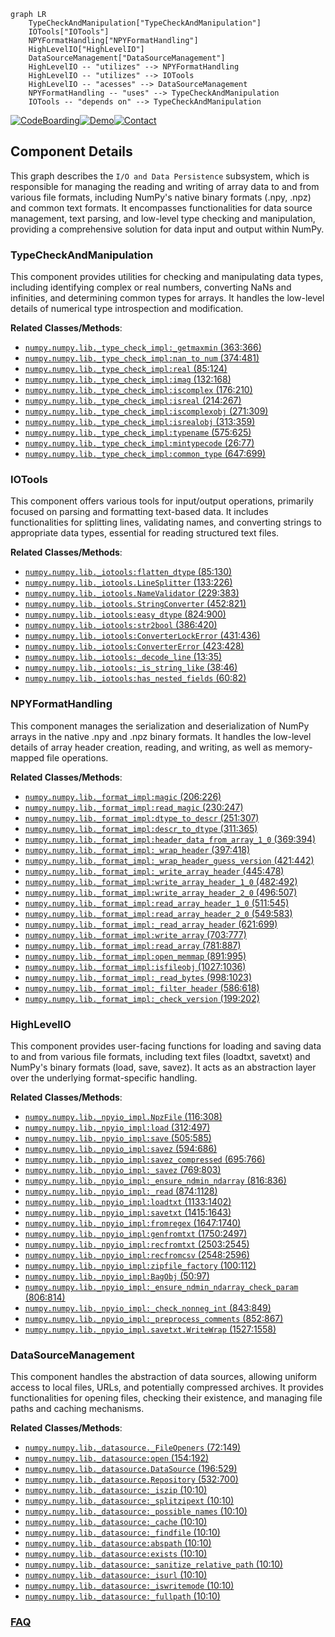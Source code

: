 ```mermaid
graph LR
    TypeCheckAndManipulation["TypeCheckAndManipulation"]
    IOTools["IOTools"]
    NPYFormatHandling["NPYFormatHandling"]
    HighLevelIO["HighLevelIO"]
    DataSourceManagement["DataSourceManagement"]
    HighLevelIO -- "utilizes" --> NPYFormatHandling
    HighLevelIO -- "utilizes" --> IOTools
    HighLevelIO -- "acesses" --> DataSourceManagement
    NPYFormatHandling -- "uses" --> TypeCheckAndManipulation
    IOTools -- "depends on" --> TypeCheckAndManipulation
```
[![CodeBoarding](https://img.shields.io/badge/Generated%20by-CodeBoarding-9cf?style=flat-square)](https://github.com/CodeBoarding/GeneratedOnBoardings)[![Demo](https://img.shields.io/badge/Try%20our-Demo-blue?style=flat-square)](https://www.codeboarding.org/demo)[![Contact](https://img.shields.io/badge/Contact%20us%20-%20contact@codeboarding.org-lightgrey?style=flat-square)](mailto:contact@codeboarding.org)

## Component Details

This graph describes the `I/O and Data Persistence` subsystem, which is responsible for managing the reading and writing of array data to and from various file formats, including NumPy's native binary formats (.npy, .npz) and common text formats. It encompasses functionalities for data source management, text parsing, and low-level type checking and manipulation, providing a comprehensive solution for data input and output within NumPy.

### TypeCheckAndManipulation
This component provides utilities for checking and manipulating data types, including identifying complex or real numbers, converting NaNs and infinities, and determining common types for arrays. It handles the low-level details of numerical type introspection and modification.


**Related Classes/Methods**:

- <a href="https://github.com/numpy/numpy/blob/master/numpy/lib/_type_check_impl.py#L363-L366" target="_blank" rel="noopener noreferrer">`numpy.numpy.lib._type_check_impl:_getmaxmin` (363:366)</a>
- <a href="https://github.com/numpy/numpy/blob/master/numpy/lib/_type_check_impl.py#L374-L481" target="_blank" rel="noopener noreferrer">`numpy.numpy.lib._type_check_impl:nan_to_num` (374:481)</a>
- <a href="https://github.com/numpy/numpy/blob/master/numpy/lib/_type_check_impl.py#L85-L124" target="_blank" rel="noopener noreferrer">`numpy.numpy.lib._type_check_impl:real` (85:124)</a>
- <a href="https://github.com/numpy/numpy/blob/master/numpy/lib/_type_check_impl.py#L132-L168" target="_blank" rel="noopener noreferrer">`numpy.numpy.lib._type_check_impl:imag` (132:168)</a>
- <a href="https://github.com/numpy/numpy/blob/master/numpy/lib/_type_check_impl.py#L176-L210" target="_blank" rel="noopener noreferrer">`numpy.numpy.lib._type_check_impl:iscomplex` (176:210)</a>
- <a href="https://github.com/numpy/numpy/blob/master/numpy/lib/_type_check_impl.py#L214-L267" target="_blank" rel="noopener noreferrer">`numpy.numpy.lib._type_check_impl:isreal` (214:267)</a>
- <a href="https://github.com/numpy/numpy/blob/master/numpy/lib/_type_check_impl.py#L271-L309" target="_blank" rel="noopener noreferrer">`numpy.numpy.lib._type_check_impl:iscomplexobj` (271:309)</a>
- <a href="https://github.com/numpy/numpy/blob/master/numpy/lib/_type_check_impl.py#L313-L359" target="_blank" rel="noopener noreferrer">`numpy.numpy.lib._type_check_impl:isrealobj` (313:359)</a>
- <a href="https://github.com/numpy/numpy/blob/master/numpy/lib/_type_check_impl.py#L575-L625" target="_blank" rel="noopener noreferrer">`numpy.numpy.lib._type_check_impl:typename` (575:625)</a>
- <a href="https://github.com/numpy/numpy/blob/master/numpy/lib/_type_check_impl.py#L26-L77" target="_blank" rel="noopener noreferrer">`numpy.numpy.lib._type_check_impl:mintypecode` (26:77)</a>
- <a href="https://github.com/numpy/numpy/blob/master/numpy/lib/_type_check_impl.py#L647-L699" target="_blank" rel="noopener noreferrer">`numpy.numpy.lib._type_check_impl:common_type` (647:699)</a>


### IOTools
This component offers various tools for input/output operations, primarily focused on parsing and formatting text-based data. It includes functionalities for splitting lines, validating names, and converting strings to appropriate data types, essential for reading structured text files.


**Related Classes/Methods**:

- <a href="https://github.com/numpy/numpy/blob/master/numpy/lib/_iotools.py#L85-L130" target="_blank" rel="noopener noreferrer">`numpy.numpy.lib._iotools:flatten_dtype` (85:130)</a>
- <a href="https://github.com/numpy/numpy/blob/master/numpy/lib/_iotools.py#L133-L226" target="_blank" rel="noopener noreferrer">`numpy.numpy.lib._iotools.LineSplitter` (133:226)</a>
- <a href="https://github.com/numpy/numpy/blob/master/numpy/lib/_iotools.py#L229-L383" target="_blank" rel="noopener noreferrer">`numpy.numpy.lib._iotools.NameValidator` (229:383)</a>
- <a href="https://github.com/numpy/numpy/blob/master/numpy/lib/_iotools.py#L452-L821" target="_blank" rel="noopener noreferrer">`numpy.numpy.lib._iotools.StringConverter` (452:821)</a>
- <a href="https://github.com/numpy/numpy/blob/master/numpy/lib/_iotools.py#L824-L900" target="_blank" rel="noopener noreferrer">`numpy.numpy.lib._iotools:easy_dtype` (824:900)</a>
- <a href="https://github.com/numpy/numpy/blob/master/numpy/lib/_iotools.py#L386-L420" target="_blank" rel="noopener noreferrer">`numpy.numpy.lib._iotools:str2bool` (386:420)</a>
- <a href="https://github.com/numpy/numpy/blob/master/numpy/lib/_iotools.py#L431-L436" target="_blank" rel="noopener noreferrer">`numpy.numpy.lib._iotools:ConverterLockError` (431:436)</a>
- <a href="https://github.com/numpy/numpy/blob/master/numpy/lib/_iotools.py#L423-L428" target="_blank" rel="noopener noreferrer">`numpy.numpy.lib._iotools:ConverterError` (423:428)</a>
- <a href="https://github.com/numpy/numpy/blob/master/numpy/lib/_iotools.py#L13-L35" target="_blank" rel="noopener noreferrer">`numpy.numpy.lib._iotools:_decode_line` (13:35)</a>
- <a href="https://github.com/numpy/numpy/blob/master/numpy/lib/_iotools.py#L38-L46" target="_blank" rel="noopener noreferrer">`numpy.numpy.lib._iotools:_is_string_like` (38:46)</a>
- <a href="https://github.com/numpy/numpy/blob/master/numpy/lib/_iotools.py#L60-L82" target="_blank" rel="noopener noreferrer">`numpy.numpy.lib._iotools:has_nested_fields` (60:82)</a>


### NPYFormatHandling
This component manages the serialization and deserialization of NumPy arrays in the native .npy and .npz binary formats. It handles the low-level details of array header creation, reading, and writing, as well as memory-mapped file operations.


**Related Classes/Methods**:

- <a href="https://github.com/numpy/numpy/blob/master/numpy/lib/_format_impl.py#L206-L226" target="_blank" rel="noopener noreferrer">`numpy.numpy.lib._format_impl:magic` (206:226)</a>
- <a href="https://github.com/numpy/numpy/blob/master/numpy/lib/_format_impl.py#L230-L247" target="_blank" rel="noopener noreferrer">`numpy.numpy.lib._format_impl:read_magic` (230:247)</a>
- <a href="https://github.com/numpy/numpy/blob/master/numpy/lib/_format_impl.py#L251-L307" target="_blank" rel="noopener noreferrer">`numpy.numpy.lib._format_impl:dtype_to_descr` (251:307)</a>
- <a href="https://github.com/numpy/numpy/blob/master/numpy/lib/_format_impl.py#L311-L365" target="_blank" rel="noopener noreferrer">`numpy.numpy.lib._format_impl:descr_to_dtype` (311:365)</a>
- <a href="https://github.com/numpy/numpy/blob/master/numpy/lib/_format_impl.py#L369-L394" target="_blank" rel="noopener noreferrer">`numpy.numpy.lib._format_impl:header_data_from_array_1_0` (369:394)</a>
- <a href="https://github.com/numpy/numpy/blob/master/numpy/lib/_format_impl.py#L397-L418" target="_blank" rel="noopener noreferrer">`numpy.numpy.lib._format_impl:_wrap_header` (397:418)</a>
- <a href="https://github.com/numpy/numpy/blob/master/numpy/lib/_format_impl.py#L421-L442" target="_blank" rel="noopener noreferrer">`numpy.numpy.lib._format_impl:_wrap_header_guess_version` (421:442)</a>
- <a href="https://github.com/numpy/numpy/blob/master/numpy/lib/_format_impl.py#L445-L478" target="_blank" rel="noopener noreferrer">`numpy.numpy.lib._format_impl:_write_array_header` (445:478)</a>
- <a href="https://github.com/numpy/numpy/blob/master/numpy/lib/_format_impl.py#L482-L492" target="_blank" rel="noopener noreferrer">`numpy.numpy.lib._format_impl:write_array_header_1_0` (482:492)</a>
- <a href="https://github.com/numpy/numpy/blob/master/numpy/lib/_format_impl.py#L496-L507" target="_blank" rel="noopener noreferrer">`numpy.numpy.lib._format_impl:write_array_header_2_0` (496:507)</a>
- <a href="https://github.com/numpy/numpy/blob/master/numpy/lib/_format_impl.py#L511-L545" target="_blank" rel="noopener noreferrer">`numpy.numpy.lib._format_impl:read_array_header_1_0` (511:545)</a>
- <a href="https://github.com/numpy/numpy/blob/master/numpy/lib/_format_impl.py#L549-L583" target="_blank" rel="noopener noreferrer">`numpy.numpy.lib._format_impl:read_array_header_2_0` (549:583)</a>
- <a href="https://github.com/numpy/numpy/blob/master/numpy/lib/_format_impl.py#L621-L699" target="_blank" rel="noopener noreferrer">`numpy.numpy.lib._format_impl:_read_array_header` (621:699)</a>
- <a href="https://github.com/numpy/numpy/blob/master/numpy/lib/_format_impl.py#L703-L777" target="_blank" rel="noopener noreferrer">`numpy.numpy.lib._format_impl:write_array` (703:777)</a>
- <a href="https://github.com/numpy/numpy/blob/master/numpy/lib/_format_impl.py#L781-L887" target="_blank" rel="noopener noreferrer">`numpy.numpy.lib._format_impl:read_array` (781:887)</a>
- <a href="https://github.com/numpy/numpy/blob/master/numpy/lib/_format_impl.py#L891-L995" target="_blank" rel="noopener noreferrer">`numpy.numpy.lib._format_impl:open_memmap` (891:995)</a>
- <a href="https://github.com/numpy/numpy/blob/master/numpy/lib/_format_impl.py#L1027-L1036" target="_blank" rel="noopener noreferrer">`numpy.numpy.lib._format_impl:isfileobj` (1027:1036)</a>
- <a href="https://github.com/numpy/numpy/blob/master/numpy/lib/_format_impl.py#L998-L1023" target="_blank" rel="noopener noreferrer">`numpy.numpy.lib._format_impl:_read_bytes` (998:1023)</a>
- <a href="https://github.com/numpy/numpy/blob/master/numpy/lib/_format_impl.py#L586-L618" target="_blank" rel="noopener noreferrer">`numpy.numpy.lib._format_impl:_filter_header` (586:618)</a>
- <a href="https://github.com/numpy/numpy/blob/master/numpy/lib/_format_impl.py#L199-L202" target="_blank" rel="noopener noreferrer">`numpy.numpy.lib._format_impl:_check_version` (199:202)</a>


### HighLevelIO
This component provides user-facing functions for loading and saving data to and from various file formats, including text files (loadtxt, savetxt) and NumPy's binary formats (load, save, savez). It acts as an abstraction layer over the underlying format-specific handling.


**Related Classes/Methods**:

- <a href="https://github.com/numpy/numpy/blob/master/numpy/lib/_npyio_impl.py#L116-L308" target="_blank" rel="noopener noreferrer">`numpy.numpy.lib._npyio_impl.NpzFile` (116:308)</a>
- <a href="https://github.com/numpy/numpy/blob/master/numpy/lib/_npyio_impl.py#L312-L497" target="_blank" rel="noopener noreferrer">`numpy.numpy.lib._npyio_impl:load` (312:497)</a>
- <a href="https://github.com/numpy/numpy/blob/master/numpy/lib/_npyio_impl.py#L505-L585" target="_blank" rel="noopener noreferrer">`numpy.numpy.lib._npyio_impl:save` (505:585)</a>
- <a href="https://github.com/numpy/numpy/blob/master/numpy/lib/_npyio_impl.py#L594-L686" target="_blank" rel="noopener noreferrer">`numpy.numpy.lib._npyio_impl:savez` (594:686)</a>
- <a href="https://github.com/numpy/numpy/blob/master/numpy/lib/_npyio_impl.py#L695-L766" target="_blank" rel="noopener noreferrer">`numpy.numpy.lib._npyio_impl:savez_compressed` (695:766)</a>
- <a href="https://github.com/numpy/numpy/blob/master/numpy/lib/_npyio_impl.py#L769-L803" target="_blank" rel="noopener noreferrer">`numpy.numpy.lib._npyio_impl:_savez` (769:803)</a>
- <a href="https://github.com/numpy/numpy/blob/master/numpy/lib/_npyio_impl.py#L816-L836" target="_blank" rel="noopener noreferrer">`numpy.numpy.lib._npyio_impl:_ensure_ndmin_ndarray` (816:836)</a>
- <a href="https://github.com/numpy/numpy/blob/master/numpy/lib/_npyio_impl.py#L874-L1128" target="_blank" rel="noopener noreferrer">`numpy.numpy.lib._npyio_impl:_read` (874:1128)</a>
- <a href="https://github.com/numpy/numpy/blob/master/numpy/lib/_npyio_impl.py#L1133-L1402" target="_blank" rel="noopener noreferrer">`numpy.numpy.lib._npyio_impl:loadtxt` (1133:1402)</a>
- <a href="https://github.com/numpy/numpy/blob/master/numpy/lib/_npyio_impl.py#L1415-L1643" target="_blank" rel="noopener noreferrer">`numpy.numpy.lib._npyio_impl:savetxt` (1415:1643)</a>
- <a href="https://github.com/numpy/numpy/blob/master/numpy/lib/_npyio_impl.py#L1647-L1740" target="_blank" rel="noopener noreferrer">`numpy.numpy.lib._npyio_impl:fromregex` (1647:1740)</a>
- <a href="https://github.com/numpy/numpy/blob/master/numpy/lib/_npyio_impl.py#L1750-L2497" target="_blank" rel="noopener noreferrer">`numpy.numpy.lib._npyio_impl:genfromtxt` (1750:2497)</a>
- <a href="https://github.com/numpy/numpy/blob/master/numpy/lib/_npyio_impl.py#L2503-L2545" target="_blank" rel="noopener noreferrer">`numpy.numpy.lib._npyio_impl:recfromtxt` (2503:2545)</a>
- <a href="https://github.com/numpy/numpy/blob/master/numpy/lib/_npyio_impl.py#L2548-L2596" target="_blank" rel="noopener noreferrer">`numpy.numpy.lib._npyio_impl:recfromcsv` (2548:2596)</a>
- <a href="https://github.com/numpy/numpy/blob/master/numpy/lib/_npyio_impl.py#L100-L112" target="_blank" rel="noopener noreferrer">`numpy.numpy.lib._npyio_impl:zipfile_factory` (100:112)</a>
- <a href="https://github.com/numpy/numpy/blob/master/numpy/lib/_npyio_impl.py#L50-L97" target="_blank" rel="noopener noreferrer">`numpy.numpy.lib._npyio_impl:BagObj` (50:97)</a>
- <a href="https://github.com/numpy/numpy/blob/master/numpy/lib/_npyio_impl.py#L806-L814" target="_blank" rel="noopener noreferrer">`numpy.numpy.lib._npyio_impl:_ensure_ndmin_ndarray_check_param` (806:814)</a>
- <a href="https://github.com/numpy/numpy/blob/master/numpy/lib/_npyio_impl.py#L843-L849" target="_blank" rel="noopener noreferrer">`numpy.numpy.lib._npyio_impl:_check_nonneg_int` (843:849)</a>
- <a href="https://github.com/numpy/numpy/blob/master/numpy/lib/_npyio_impl.py#L852-L867" target="_blank" rel="noopener noreferrer">`numpy.numpy.lib._npyio_impl:_preprocess_comments` (852:867)</a>
- <a href="https://github.com/numpy/numpy/blob/master/numpy/lib/_npyio_impl.py#L1527-L1558" target="_blank" rel="noopener noreferrer">`numpy.numpy.lib._npyio_impl.savetxt.WriteWrap` (1527:1558)</a>


### DataSourceManagement
This component handles the abstraction of data sources, allowing uniform access to local files, URLs, and potentially compressed archives. It provides functionalities for opening files, checking their existence, and managing file paths and caching mechanisms.


**Related Classes/Methods**:

- <a href="https://github.com/numpy/numpy/blob/master/numpy/lib/_datasource.py#L72-L149" target="_blank" rel="noopener noreferrer">`numpy.numpy.lib._datasource._FileOpeners` (72:149)</a>
- <a href="https://github.com/numpy/numpy/blob/master/numpy/lib/_datasource.py#L154-L192" target="_blank" rel="noopener noreferrer">`numpy.numpy.lib._datasource:open` (154:192)</a>
- <a href="https://github.com/numpy/numpy/blob/master/numpy/lib/_datasource.py#L196-L529" target="_blank" rel="noopener noreferrer">`numpy.numpy.lib._datasource.DataSource` (196:529)</a>
- <a href="https://github.com/numpy/numpy/blob/master/numpy/lib/_datasource.py#L532-L700" target="_blank" rel="noopener noreferrer">`numpy.numpy.lib._datasource.Repository` (532:700)</a>
- <a href="https://github.com/numpy/numpy/blob/master/numpy/lib/_datasource.py#L10-L10" target="_blank" rel="noopener noreferrer">`numpy.numpy.lib._datasource:_iszip` (10:10)</a>
- <a href="https://github.com/numpy/numpy/blob/master/numpy/lib/_datasource.py#L10-L10" target="_blank" rel="noopener noreferrer">`numpy.numpy.lib._datasource:_splitzipext` (10:10)</a>
- <a href="https://github.com/numpy/numpy/blob/master/numpy/lib/_datasource.py#L10-L10" target="_blank" rel="noopener noreferrer">`numpy.numpy.lib._datasource:_possible_names` (10:10)</a>
- <a href="https://github.com/numpy/numpy/blob/master/numpy/lib/_datasource.py#L10-L10" target="_blank" rel="noopener noreferrer">`numpy.numpy.lib._datasource:_cache` (10:10)</a>
- <a href="https://github.com/numpy/numpy/blob/master/numpy/lib/_datasource.py#L10-L10" target="_blank" rel="noopener noreferrer">`numpy.numpy.lib._datasource:_findfile` (10:10)</a>
- <a href="https://github.com/numpy/numpy/blob/master/numpy/lib/_datasource.py#L10-L10" target="_blank" rel="noopener noreferrer">`numpy.numpy.lib._datasource:abspath` (10:10)</a>
- <a href="https://github.com/numpy/numpy/blob/master/numpy/lib/_datasource.py#L10-L10" target="_blank" rel="noopener noreferrer">`numpy.numpy.lib._datasource:exists` (10:10)</a>
- <a href="https://github.com/numpy/numpy/blob/master/numpy/lib/_datasource.py#L10-L10" target="_blank" rel="noopener noreferrer">`numpy.numpy.lib._datasource:_sanitize_relative_path` (10:10)</a>
- <a href="https://github.com/numpy/numpy/blob/master/numpy/lib/_datasource.py#L10-L10" target="_blank" rel="noopener noreferrer">`numpy.numpy.lib._datasource:_isurl` (10:10)</a>
- <a href="https://github.com/numpy/numpy/blob/master/numpy/lib/_datasource.py#L10-L10" target="_blank" rel="noopener noreferrer">`numpy.numpy.lib._datasource:_iswritemode` (10:10)</a>
- <a href="https://github.com/numpy/numpy/blob/master/numpy/lib/_datasource.py#L10-L10" target="_blank" rel="noopener noreferrer">`numpy.numpy.lib._datasource:_fullpath` (10:10)</a>




### [FAQ](https://github.com/CodeBoarding/GeneratedOnBoardings/tree/main?tab=readme-ov-file#faq)